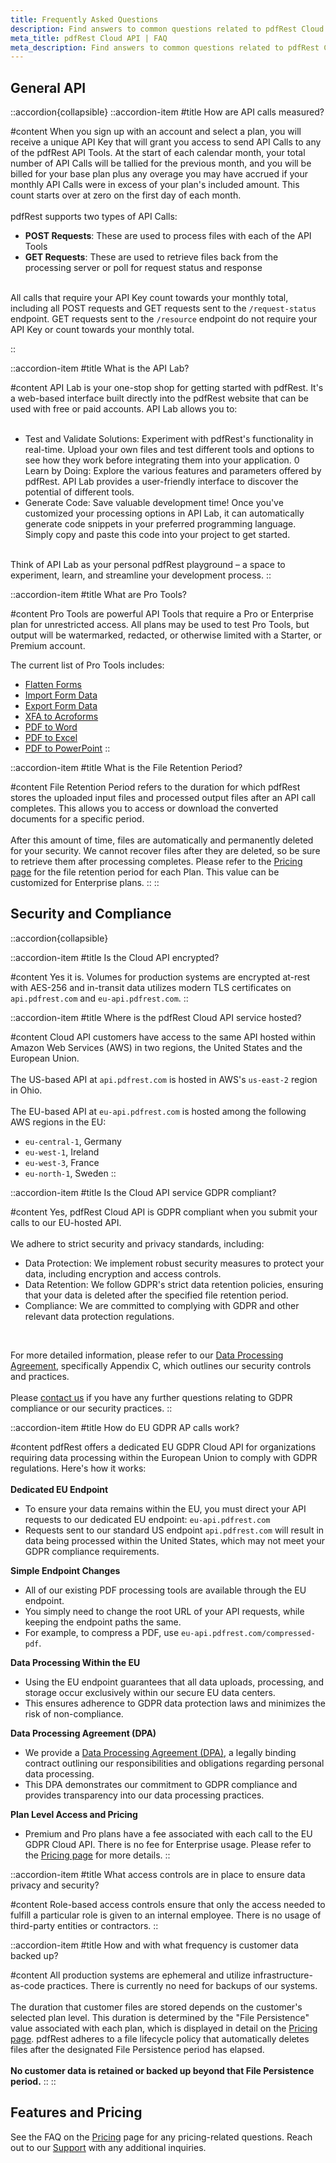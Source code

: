 ```yaml
---
title: Frequently Asked Questions
description: Find answers to common questions related to pdfRest Cloud API service.
meta_title: pdfRest Cloud API | FAQ
meta_description: Find answers to common questions related to pdfRest Cloud API service.
---
```


## General API

::accordion{collapsible}
  ::accordion-item
  #title
  How are API calls measured?

#content
  When you sign up with an account and select a plan, you will receive a unique API Key that will grant you access to send API Calls to any of the pdfRest API Tools. At the start of each calendar month, your total number of API Calls will be tallied for the previous month, and you will be billed for your base plan plus any overage you may have accrued if your monthly API Calls were in excess of your plan's included amount. This count starts over at zero on the first day of each month.
  <br><br>
  pdfRest supports two types of API Calls:
  - **POST Requests**: These are used to process files with each of the API Tools
  - **GET Requests**: These are used to retrieve files back from the processing server or poll for request status and response
  <br><br>

  All calls that require your API Key count towards your monthly total, including all POST requests and GET requests sent to the `/request-status` endpoint. GET requests sent to the `/resource` endpoint do not require your API Key or count towards your monthly total.

  ::

  ::accordion-item
  #title
  What is the API Lab?

  #content
  API Lab is your one-stop shop for getting started with pdfRest. It's a web-based interface built directly into the pdfRest website that can be used with free or paid accounts. API Lab allows you to:
  <br><br>
  - Test and Validate Solutions: Experiment with pdfRest's functionality in real-time. Upload your own files and test different tools and options to see how they work before integrating them into your application.
  0 Learn by Doing: Explore the various features and parameters offered by pdfRest. API Lab provides a user-friendly interface to discover the potential of different tools.
  - Generate Code: Save valuable development time! Once you've customized your processing options in API Lab, it can automatically generate code snippets in your preferred programming language. Simply copy and paste this code into your project to get started.
  <br><br>

  Think of API Lab as your personal pdfRest playground – a space to experiment, learn, and streamline your development process.
  ::

  ::accordion-item
  #title
  What are Pro Tools?

  #content
  Pro Tools are powerful API Tools that require a Pro or Enterprise plan for unrestricted access. All plans may be used to test Pro Tools, but output will be watermarked, redacted, or otherwise limited with a Starter, or Premium account.

  The current list of Pro Tools includes:
  - [Flatten Forms](https://pdfrest.com/apitools/flatten-forms/)
  - [Import Form Data](https://pdfrest.com/apitools/import-form-data/)
  - [Export Form Data](https://pdfrest.com/apitools/export-form-data/)
  - [XFA to Acroforms](https://pdfrest.com/apitools/xfa-to-acroforms/)
  - [PDF to Word](https://pdfrest.com/apitools/pdf-to-word/)
  - [PDF to Excel](https://pdfrest.com/apitools/pdf-to-excel/)
  - [PDF to PowerPoint](https://pdfrest.com/apitools/pdf-to-powerpoint/)
  ::

  ::accordion-item
  #title
  What is the File Retention Period?

  #content
  File Retention Period refers to the duration for which pdfRest stores the uploaded input files and processed output files after an API call completes. This allows you to access or download the converted documents for a specific period.
  <br><br>
  After this amount of time, files are automatically and permanently deleted for your security. We cannot recover files after they are deleted, so be sure to retrieve them after processing completes. Please refer to the [Pricing page](https://pdfrest.com/pricing/) for the file retention period for each Plan. This value can be customized for Enterprise plans.
  ::
::

## Security and Compliance

::accordion{collapsible}

  ::accordion-item
  #title
  Is the Cloud API encrypted?

  #content
  Yes it is. Volumes for production systems are encrypted at-rest with AES-256 and in-transit data utilizes modern TLS certificates on `api.pdfrest.com` and `eu-api.pdfrest.com`.
  ::

  ::accordion-item
  #title
  Where is the pdfRest Cloud API service hosted?

  #content
  Cloud API customers have access to the same API hosted within Amazon Web Services (AWS) in two regions, the United States and the European Union.
  <br><br>
  The US-based API at `api.pdfrest.com` is hosted in AWS's `us-east-2` region in Ohio.
<br><br>
  The EU-based API at `eu-api.pdfrest.com` is hosted among the following AWS regions in the EU:
  - `eu-central-1`, Germany
  - `eu-west-1`, Ireland
  - `eu-west-3`, France
  - `eu-north-1`, Sweden
  ::

  ::accordion-item
  #title
  Is the Cloud API service GDPR compliant?

  #content
  Yes, pdfRest Cloud API is GDPR compliant when you submit your calls to our EU-hosted API.
  <br><br>
  We adhere to strict security and privacy standards, including:

  - Data Protection: We implement robust security measures to protect your data, including encryption and access controls.
  - Data Retention: We follow GDPR's strict data retention policies, ensuring that your data is deleted after the specified file retention period.
  - Compliance: We are committed to complying with GDPR and other relevant data protection regulations.
  <br>

  For more detailed information, please refer to our [Data Processing Agreement](https://pdfrest.com/data-processing-agreement/), specifically Appendix C, which outlines our security controls and practices.
  <br><br>
  Please [contact us](https://pdfrest.com/support/) if you have any further questions relating to GDPR compliance or our security practices.
  ::

  ::accordion-item
  #title
  How do EU GDPR AP calls work?

  #content
  pdfRest offers a dedicated EU GDPR Cloud API for organizations requiring data processing within the European Union to comply with GDPR regulations. Here's how it works:
  <br><br>
  **Dedicated EU Endpoint**
  <br>
  - To ensure your data remains within the EU, you must direct your API requests to our dedicated EU endpoint: `eu-api.pdfrest.com`
  - Requests sent to our standard US endpoint `api.pdfrest.com` will result in data being processed within the United States, which may not meet your GDPR compliance requirements.

  **Simple Endpoint Changes**
  <br>
  - All of our existing PDF processing tools are available through the EU endpoint.
  - You simply need to change the root URL of your API requests, while keeping the endpoint paths the same.
  - For example, to compress a PDF, use `eu-api.pdfrest.com/compressed-pdf`.

  **Data Processing Within the EU**
  <br>
  - Using the EU endpoint guarantees that all data uploads, processing, and storage occur exclusively within our secure EU data centers.
  - This ensures adherence to GDPR data protection laws and minimizes the risk of non-compliance.

  **Data Processing Agreement (DPA)**
  <br>
  - We provide a [Data Processing Agreement (DPA)](https://pdfrest.com/data-processing-agreement/), a legally binding contract outlining our responsibilities and obligations regarding personal data processing.
  - This DPA demonstrates our commitment to GDPR compliance and provides transparency into our data processing practices.

  **Plan Level Access and Pricing**
  <br>
  - Premium and Pro plans have a fee associated with each call to the EU GDPR Cloud API. There is no fee for Enterprise usage. Please refer to the [Pricing page](https://pdfrest.com/pricing/) for more details.
  ::

  ::accordion-item
  #title
  What access controls are in place to ensure data privacy and security?

  #content
  Role-based access controls ensure that only the access needed to fulfill a particular role is given to an internal employee. There is no usage of third-party entities or contractors.
  ::

  ::accordion-item
  #title
  How and with what frequency is customer data backed up?

  #content
  All production systems are ephemeral and utilize infrastructure-as-code practices. There is currently no need for backups of our systems.
  <br><br>
  The duration that customer files are stored depends on the customer's selected plan level. This duration is determined by the "File Persistence" value associated with each plan, which is displayed in detail on the [Pricing page](https://pdfrest.com/pricing/). pdfRest adheres to a file lifecycle policy that automatically deletes files after the designated File Persistence period has elapsed.
  <br><br>
  **No customer data is retained or backed up beyond that File Persistence period.**
  ::
::
## Features and Pricing 

See the FAQ on the [Pricing](https://pdfrest.com/pricing/) page for any pricing-related questions. Reach out to our [Support](https://pdfrest.com/support) with any additional inquiries.